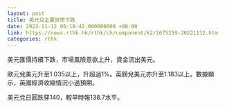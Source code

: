 ```yaml
---
layout: post
title: 美元兌主要貨幣下跌
date: 2022-11-12 06:18:42.000000000 +08:00
link: https://news.rthk.hk/rthk/ch/component/k2/1675259-20221112.htm
categories: rthk
---
```


美元匯價持續下跌，市場風險意欲上升，資金流出美元。

歐元兌美元升至1.035以上，升超過1%。英鎊兌美元亦升至1.183以上。數據顯示，英國經濟收縮情況小過預期。

美元兌日圓跌穿140，較早時報138.7水平。
